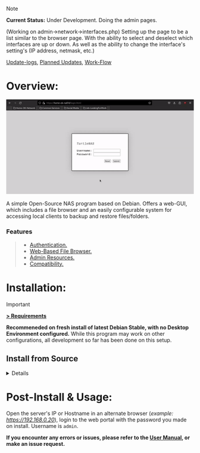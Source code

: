 > [!NOTE]
> **Current Status:** Under Development. Doing the admin pages.
>
> (Working on admin->network->interfaces.php) Setting up the page to be a list similar to the browser page. With the ability to select and deselect which interfaces are up or down. As well as the ability to change the interface's setting's (IP address, netmask, etc.)
>
[Update-logs](https://github.com/allenc125789/TurtleNAS/blob/dev/docs/update-logs/Change-Logs.md),
[Planned Updates](https://github.com/allenc125789/TurtleNAS/blob/main/docs/update-logs/Planned-Updates.md),
[Work-Flow](https://github.com/allenc125789/TurtleNAS/blob/main/docs/images/project-tracking/TurtleNAS-FlowChart.png)


# Overview:

![TurtleNAS Preview](https://github.com/allenc125789/TurtleNAS/blob/main/docs/images/screenshots/turtlenas-preview.gif)

A simple Open-Source NAS program based on Debian. Offers a web-GUI, which includes a file browser and an easily configurable system for accessing local clients to backup and restore files/folders.


### Features

>   + [Authentication.](https://github.com/allenc125789/TurtleNAS/blob/main/docs/features/authentication.md)
>   + [Web-Based File Browser.](https://github.com/allenc125789/TurtleNAS/blob/main/docs/features/file-browser.md)
>   + [Admin Resources.](https://github.com/allenc125789/TurtleNAS/blob/main/docs/features/admin.md)
>   + [Compatibility.](https://github.com/allenc125789/TurtleNAS/blob/main/docs/features/compatibility.md)

# Installation:
> [!IMPORTANT]
> **[> Requirements](https://github.com/allenc125789/TurtleNAS/blob/main/docs/requirements.md)**
>
> **Recommeneded on fresh install of latest Debian Stable, with no Desktop Environment configured.** While this program may work on other configurations, all development so far has been done on this setup.
>

## Install from Source
<details>

+ **Run the following as Root**

  1) Install Debian and the `git` package.
     + `apt install git`
       
  3) Download the program and run the setup with this command:
     + `git clone https://allenc125789:@github.com/allenc125789/TurtleNAS.git && bash ./TurtleNAS/setup.sh`
       
  4) Read through the setup steps and enter the necessary information when presented.
     + Installation of dependancies.
       + (`y` to install and continue)
     + Create a new password for the admin account.
       + **(make it secure and remember it, you'll log in to the browser with this.)**
     + Signing an SSL certificate.
       + (For home use, you can press the `Enter` key to skip these fields)
       
  5) After the setup finishes with no errors, enter `sudo reboot` and wait for the system to reboot.

</details>


# Post-Install & Usage:

Open the server's IP or Hostname in an alternate browser (*example: https://192.168.0.20*), login to the web portal with the password you made on install. Username is `admin`.

**If you encounter any errors or issues, please refer to the [User Manual](https://github.com/allenc125789/TurtleNAS/blob/main/docs/user-manual.md), or make an issue request.**


